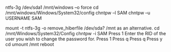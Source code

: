 ntfs-3g /dev/sda1 /mnt/windows –o force
cd /mnt/windows/Windows/System32/config
chntpw –l SAM
chntpw –u USERNAME SAM

mount -t ntfs-3g -o remove_hiberfile /dev/sda? /mnt as an alternative.
    cd /mnt/Windows/System32/Config
    chntpw -i SAM
    Press 1
    Enter the RID of the user you wish to change the password for.
    Press 1
    Press q
    Press q
    Press y
    cd
    umount /mnt
    reboot

